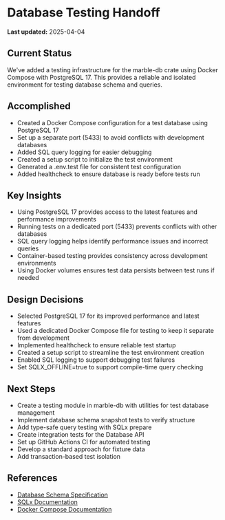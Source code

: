 # Database Testing Handoff

**Last updated:** 2025-04-04

## Current Status
We've added a testing infrastructure for the marble-db crate using Docker Compose with PostgreSQL 17. This provides a reliable and isolated environment for testing database schema and queries.

## Accomplished
- Created a Docker Compose configuration for a test database using PostgreSQL 17
- Set up a separate port (5433) to avoid conflicts with development databases
- Added SQL query logging for easier debugging
- Created a setup script to initialize the test environment
- Generated a .env.test file for consistent test configuration
- Added healthcheck to ensure database is ready before tests run

## Key Insights
- Using PostgreSQL 17 provides access to the latest features and performance improvements
- Running tests on a dedicated port (5433) prevents conflicts with other databases
- SQL query logging helps identify performance issues and incorrect queries
- Container-based testing provides consistency across development environments
- Using Docker volumes ensures test data persists between test runs if needed

## Design Decisions
- Selected PostgreSQL 17 for its improved performance and latest features
- Used a dedicated Docker Compose file for testing to keep it separate from development
- Implemented healthcheck to ensure reliable test startup
- Created a setup script to streamline the test environment creation
- Enabled SQL logging to support debugging test failures
- Set SQLX_OFFLINE=true to support compile-time query checking

## Next Steps
- Create a testing module in marble-db with utilities for test database management
- Implement database schema snapshot tests to verify structure
- Add type-safe query testing with SQLx prepare
- Create integration tests for the Database API
- Set up GitHub Actions CI for automated testing
- Develop a standard approach for fixture data
- Add transaction-based test isolation

## References
- [Database Schema Specification](../domain/database_schema.md)
- [SQLx Documentation](../dependencies/sqlx.md)
- [Docker Compose Documentation](https://docs.docker.com/compose/)
